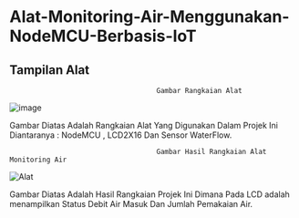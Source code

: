 # Alat-Monitoring-Air-Menggunakan-NodeMCU-Berbasis-IoT


## Tampilan Alat 

                                        Gambar Rangkaian Alat 

![image](https://user-images.githubusercontent.com/105591427/170080456-4be5bbe0-8d95-46d2-998f-c0593e1b1c07.png)

Gambar Diatas Adalah Rangkaian Alat Yang Digunakan Dalam Projek Ini Diantaranya : NodeMCU , LCD2X16 Dan Sensor WaterFlow.

                                        Gambar Hasil Rangkaian Alat Monitoring Air
![Alat](https://user-images.githubusercontent.com/105591427/170081718-0e690aa1-a65d-4e77-a1a4-3e6ed1530d11.png)

Gambar Diatas Adalah Hasil Rangkaian Projek Ini Dimana Pada LCD adalah menampilkan Status Debit Air Masuk Dan Jumlah Pemakaian Air. 


